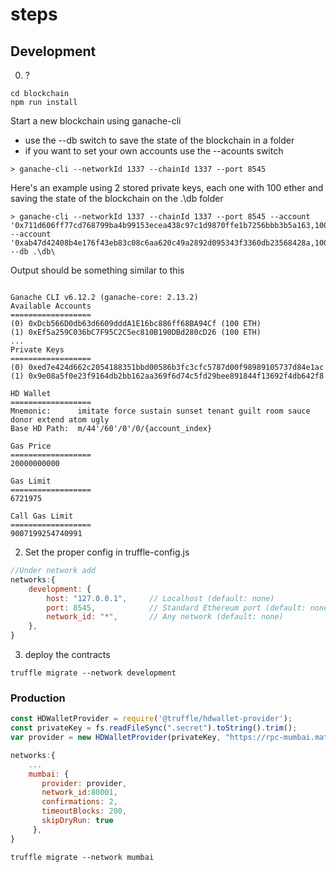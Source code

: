 # steps

## Development

0. ?

```console
cd blockchain
npm run install
```

Start a new blockchain using ganache-cli
 - use the --db switch to save the state of the blockchain in a folder
- if you want to set your own accounts use the --acounts switch

```console
> ganache-cli --networkId 1337 --chainId 1337 --port 8545
```

Here's an example using 2 stored private keys, each one with 100 ether and saving the state of the blockchain on the .\db folder

```console
> ganache-cli --networkId 1337 --chainId 1337 --port 8545 --account '0x711d606ff77cd768799ba4b99153ecea438c97c1d9870ffe1b7256bbb3b5a163,100000000000000000000' --account '0xab47d42408b4e176f43eb83c08c6aa620c49a2892d095343f3360db23568428a,100000000000000000000' --db .\db\
```

Output should be something similar to this

```console

Ganache CLI v6.12.2 (ganache-core: 2.13.2)
Available Accounts
==================
(0) 0xDcb566D0db63d6609dddA1E16bc886ff68BA94Cf (100 ETH)
(1) 0xEf5a259C036bC7F95C2C5ec810B190DBd280cD26 (100 ETH)
...
Private Keys
==================
(0) 0xed7e424d662c2054188351bbd00586b3fc3cfc5787d00f98989105737d84e1ac
(1) 0x9e08a5f0e23f9164db2bb162aa369f6d74c5fd29bee891844f13692f4db642f8

HD Wallet
==================
Mnemonic:      imitate force sustain sunset tenant guilt room sauce donor extend atom ugly
Base HD Path:  m/44'/60'/0'/0/{account_index}

Gas Price
==================
20000000000

Gas Limit
==================
6721975

Call Gas Limit
==================
9007199254740991
```

2.  Set the proper config in truffle-config.js

```javascript
//Under network add
networks:{
    development: {
        host: "127.0.0.1",     // Localhost (default: none)
        port: 8545,            // Standard Ethereum port (default: none)
        network_id: "*",       // Any network (default: none)
    },
}
```

3. deploy the contracts

```console
truffle migrate --network development
```

### Production

```javascript
const HDWalletProvider = require('@truffle/hdwallet-provider');
const privateKey = fs.readFileSync(".secret").toString().trim();
var provider = new HDWalletProvider(privateKey, "https://rpc-mumbai.maticvigil.com")

networks:{
    ...
    mumbai: {
       provider: provider,
       network_id:80001,
       confirmations: 2,
       timeoutBlocks: 200,
       skipDryRun: true
     },
}
```

```console
truffle migrate --network mumbai
```
